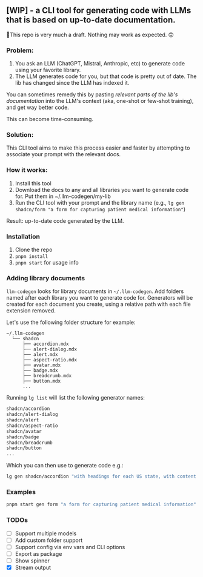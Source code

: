 ## [WIP] - a CLI tool for generating code with LLMs that is based on up-to-date documentation.

🚨This repo is very much a draft. Nothing may work as expected. 🙃

### Problem:

1. You ask an LLM (ChatGPT, Mistral, Anthropic, etc) to generate code using your favorite library.
2. The LLM generates code for you, but that code is pretty out of date. The lib has changed since the LLM has indexed it.

You can sometimes remedy this by pasting _relevant parts of the lib's documentation_ into the LLM's context (aka, one-shot or few-shot training), and get way better code.

This can become time-consuming.

### Solution:

This CLI tool aims to make this process easier and faster by attempting to associate your prompt with the relevant docs.

### How it works:

1. Install this tool
2. Download the docs to any and all libraries you want to generate code for. Put them in ~/.llm-codegen/my-lib
3. Run the CLI tool with your prompt and the library name (e.g., `lg gen shadcn/form "a form for capturing patient medical information"`)

Result: up-to-date code generated by the LLM.

### Installation

1. Clone the repo
2. `pnpm install`
3. `pnpm start` for usage info

### Adding library documents

`llm-codegen` looks for library documents in `~/.llm-codegen`. Add folders named after each library you want to generate code for. Generators will be created for each document you create, using a relative path with each file extension removed.

Let's use the following folder structure for example:

```
~/.llm-codegen
  └── shadcn
      ├── accordion.mdx
      ├── alert-dialog.mdx
      ├── alert.mdx
      ├── aspect-ratio.mdx
      ├── avatar.mdx
      ├── badge.mdx
      ├── breadcrumb.mdx
      ├── button.mdx
      ...
```

Running `lg list` will list the following generator names:

```bash
shadcn/accordion
shadcn/alert-dialog
shadcn/alert
shadcn/aspect-ratio
shadcn/avatar
shadcn/badge
shadcn/breadcrumb
shadcn/button
...
```

Which you can then use to generate code e.g.:

```bash
lg gen shadcn/accordion "with headings for each US state, with content for that states' capital, population, and area."

```

### Examples

```bash
pnpm start gen form "a form for capturing patient medical information"
```

### TODOs

- [ ] Support multiple models
- [ ] Add custom folder support
- [ ] Support config via env vars and CLI options
- [ ] Export as package
- [ ] Show spinner
- [x] Stream output

